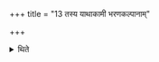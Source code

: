 +++
title = "13 तस्य याथाकामी भरणकल्पानाम्"

+++

<details><summary>थिते</summary>

13. In that case he is free regarding the procedures (vow etc.) in connection with maintaining the Brāhmaudanika fire.
</details>

